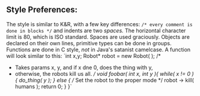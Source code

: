 ## Style Preferences:
The style is similar to K&R, with a few key differences:
`/* every comment is done in blocks */`
and indents are two *spaces.* The horizontal character limit is 80, which is ISO standard. Spaces are used graciously.
Objects are declared on their own lines, primitive types can be done in groups. Functions are done in C style, *not* in 
Java's satanist camelcase.
A function will look similar to this:
`int x,y;
Robot* robot = new Robot( );
/*
 * Takes params x, y, and if x dne 0, does the thing with y, 
 * otherwise, the robots kill us all.
 */
void foobar( int x, int y ){
  while( x != 0 ){
    do_thing( y );
  }
  else {
    /* Set the robot to the proper mode */
    robot -> kill( humans );
    return 0;
  }
}`
